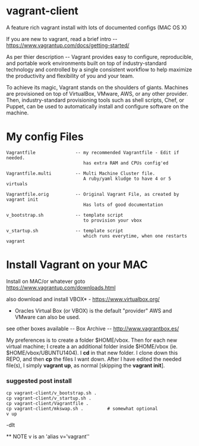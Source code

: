 # vagrant-client
A feature rich vagrant install with lots of documented configs (MAC OS X)

If you are new to vagrant, read a brief intro -- https://www.vagrantup.com/docs/getting-started/

As per thier description -- Vagrant provides easy to configure, reproducible, and portable work environments built on top of industry-standard technology and controlled by a single consistent workflow to help maximize the productivity and flexibility of you and your team.

To achieve its magic, Vagrant stands on the shoulders of giants. Machines are provisioned on top of VirtualBox, VMware, AWS, or any other provider. Then, industry-standard provisioning tools such as shell scripts, Chef, or Puppet, can be used to automatically install and configure software on the machine.

# My config Files

	Vagrantfile               -- my recommended Vagrantfile - Edit if needed.
	                             has extra RAM and CPUs config'ed
	
	Vagrantfile.multi         -- Multi Machine Cluster file.
	                             A ruby/yaml kludge to have 4 or 5 virtuals
	
	Vagrantfile.orig          -- Original Vagrant File, as created by vagrant init
	                             Has lots of good documentation
	
	v_bootstrap.sh            -- template script 
	                             to provision your vbox 
	
	v_startup.sh              -- template script 
	                             which runs everytime, when one restarts vagrant

# Install Vagrant on your MAC

Install on MAC/or whatever goto https://www.vagrantup.com/downloads.html

also download and install VBOX* - https://www.virtualbox.org/

* Oracles Virtual Box (or VBOX) is the default "provider" AWS and VMware can also be used.

see other boxes available -- Box Archive -- http://www.vagrantbox.es/

My preferences is to create a folder $HOME/vbox.  Then for each new virtual machine; I create a an additional folder inside $HOME/vbox (ie. $HOME/vbox/UBUNTU1404). I **cd** in that new folder. I clone down this REPO, and then **cp** the files I want down. After I have edited the needed file(s), I simply **vagrant up**, as normal [skipping the **vagrant init**].

### suggested post install
	cp vagrant-client/v_bootstrap.sh .
	cp vagrant-client/v_startup.sh .
	cp vagrant-client/Vagrantfile .
	cp vagrant-client/mkswap.sh .         # somewhat optional
	v up

-dlt

** NOTE v is an 'alias v='vagrant''

